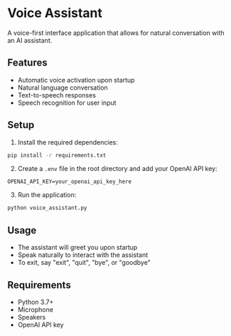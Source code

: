 # Voice Assistant

A voice-first interface application that allows for natural conversation with an AI assistant.

## Features
- Automatic voice activation upon startup
- Natural language conversation
- Text-to-speech responses
- Speech recognition for user input

## Setup

1. Install the required dependencies:
```bash
pip install -r requirements.txt
```

2. Create a `.env` file in the root directory and add your OpenAI API key:
```
OPENAI_API_KEY=your_openai_api_key_here
```

3. Run the application:
```bash
python voice_assistant.py
```

## Usage
- The assistant will greet you upon startup
- Speak naturally to interact with the assistant
- To exit, say "exit", "quit", "bye", or "goodbye"

## Requirements
- Python 3.7+
- Microphone
- Speakers
- OpenAI API key 